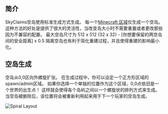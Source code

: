 ## 简介

SkyClaims空岛使用标准生成方式生成。
每一个[Minecraft 区域](http://minecraft.gamepedia.com/Region_file_format)仅生成一个空岛。
这种方法的好处是提供了很大的灵活性，当改变岛大小时不需要重置或者更改那些因为不兼容的配置。
最大空岛尺寸为 512 x 512 (32 x 32) - [你想要保留的两空岛间的安全距离] x 0.5 
隔离空岛也有利于简化重建过程，并且使得重建的影响最小化。

## 空岛生成

空岛从0,0区向外螺旋扩张。
在生成过程中，你可以设定一个正方形区域的spawn/admin区域。
如果你选择一个单独的位置作为这个区域，0,0点依旧是一个世界的出生点！
这样就会使得各个岛屿之间以一个螺旋状的排列方式来生成。
当空岛被删除后，该位置将会被重新利用起来用于下一个玩家的空岛生成。

![Spiral Layout](images/SpiralLayout.png)